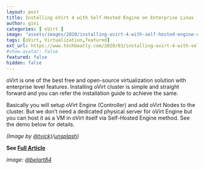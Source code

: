 ```yaml
---
layout: post
title: Installing oVirt 4 with Self-Hosted Engine on Enterprise Linux
author: gini
categories: [ oVirt ]
image: "assets/images/2020/installing-ovirt-4-with-self-hosted-engine-on-enterprise-linux.jpeg"
tags: [oVirt, Virtualization,featured]
ext_url: https://www.techbeatly.com/2020/03/installing-ovirt-4-with-self-hosted-engine-on-enterprise-linux.html
#show-avatar: false
featured: false
hidden: false
---
```


oVirt is one of the best free and open-source virtualization solution with enterprise level features. Installing oVirt cluster is simple and straight forward and you can refer the installation guide to achieve the same.

Basically you will setup oVirt Engine (Controller) and add oVirt Nodes to the cluster. But we don’t need a dedicated physical server for oVirt Engine but you can host it as a VM in oVirt itself via Self-Hosted Engine method. See the demo below for details.

*(Image by [@tvick)](https://unsplash.com/@tvick)/[unsplash](https://unsplash.com/))*

**See [Full Article](https://www.techbeatly.com/2020/03/installing-ovirt-4-with-self-hosted-engine-on-enterprise-linux.html)**

*image: [@belart84](https://unsplash.com/@belart84)*